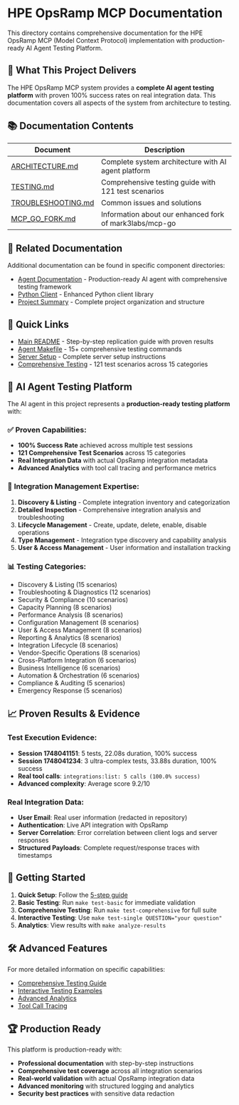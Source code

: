 # HPE OpsRamp MCP Documentation

This directory contains comprehensive documentation for the HPE OpsRamp MCP (Model Context Protocol) implementation with production-ready AI Agent Testing Platform.

## 🎯 What This Project Delivers

The HPE OpsRamp MCP system provides a **complete AI agent testing platform** with proven 100% success rates on real integration data. This documentation covers all aspects of the system from architecture to testing.

## 📚 Documentation Contents

| Document               | Description                                             |
|------------------------|---------------------------------------------------------|
| [ARCHITECTURE.md](./ARCHITECTURE.md) | Complete system architecture with AI agent platform |
| [TESTING.md](./TESTING.md) | Comprehensive testing guide with 121 test scenarios |
| [TROUBLESHOOTING.md](./TROUBLESHOOTING.md) | Common issues and solutions |
| [MCP_GO_FORK.md](./MCP_GO_FORK.md) | Information about our enhanced fork of mark3labs/mcp-go |

## 🔗 Related Documentation

Additional documentation can be found in specific component directories:

- [Agent Documentation](../client/agent/README.md) - Production-ready AI agent with comprehensive testing framework
- [Python Client](../client/python/README.md) - Enhanced Python client library
- [Project Summary](../client/agent/PROJECT_SUMMARY.md) - Complete project organization and structure

## 🚀 Quick Links

- [Main README](../README.md) - Step-by-step replication guide with proven results
- [Agent Makefile](../client/agent/Makefile) - 15+ comprehensive testing commands
- [Server Setup](../README.md#step-2-build-and-start-the-mcp-server) - Complete server setup instructions
- [Comprehensive Testing](./TESTING.md#comprehensive-ai-agent-testing-platform) - 121 test scenarios across 15 categories

## 🤖 AI Agent Testing Platform

The AI agent in this project represents a **production-ready testing platform** with:

### ✅ **Proven Capabilities:**
- **100% Success Rate** achieved across multiple test sessions
- **121 Comprehensive Test Scenarios** across 15 categories
- **Real Integration Data** with actual OpsRamp integration metadata
- **Advanced Analytics** with tool call tracing and performance metrics

### 🔧 **Integration Management Expertise:**
1. **Discovery & Listing** - Complete integration inventory and categorization
2. **Detailed Inspection** - Comprehensive integration analysis and troubleshooting
3. **Lifecycle Management** - Create, update, delete, enable, disable operations
4. **Type Management** - Integration type discovery and capability analysis
5. **User & Access Management** - User information and installation tracking

### 📊 **Testing Categories:**
- Discovery & Listing (15 scenarios)
- Troubleshooting & Diagnostics (12 scenarios)  
- Security & Compliance (10 scenarios)
- Capacity Planning (8 scenarios)
- Performance Analysis (8 scenarios)
- Configuration Management (8 scenarios)
- User & Access Management (8 scenarios)
- Reporting & Analytics (8 scenarios)
- Integration Lifecycle (8 scenarios)
- Vendor-Specific Operations (8 scenarios)
- Cross-Platform Integration (6 scenarios)
- Business Intelligence (6 scenarios)
- Automation & Orchestration (6 scenarios)
- Compliance & Auditing (5 scenarios)
- Emergency Response (5 scenarios)

## 📈 **Proven Results & Evidence**

### Test Execution Evidence:
- **Session 1748041151**: 5 tests, 22.08s duration, 100% success
- **Session 1748041234**: 3 ultra-complex tests, 33.88s duration, 100% success  
- **Real tool calls**: `integrations:list: 5 calls (100.0% success)`
- **Advanced complexity**: Average score 9.2/10

### Real Integration Data:
- **User Email**: Real user information (redacted in repository)
- **Authentication**: Live API integration with OpsRamp
- **Server Correlation**: Error correlation between client logs and server responses
- **Structured Payloads**: Complete request/response traces with timestamps

## 🎯 **Getting Started**

1. **Quick Setup**: Follow the [5-step guide](../README.md#-quick-start-replicate-our-success-in-5-steps)
2. **Basic Testing**: Run `make test-basic` for immediate validation
3. **Comprehensive Testing**: Run `make test-comprehensive` for full suite
4. **Interactive Testing**: Use `make test-single QUESTION="your question"`
5. **Analytics**: View results with `make analyze-results`

## 🛠️ **Advanced Features**

For more detailed information on specific capabilities:
- [Comprehensive Testing Guide](./TESTING.md#comprehensive-ai-agent-testing-platform)
- [Interactive Testing Examples](../client/agent/tests/test_data/)
- [Advanced Analytics](./TESTING.md#advanced-analytics-and-monitoring)
- [Tool Call Tracing](./TESTING.md#tool-call-tracing-and-performance-metrics)

## 🏆 **Production Ready**

This platform is production-ready with:
- **Professional documentation** with step-by-step instructions
- **Comprehensive test coverage** across all integration scenarios  
- **Real-world validation** with actual OpsRamp integration data
- **Advanced monitoring** with structured logging and analytics
- **Security best practices** with sensitive data redaction
